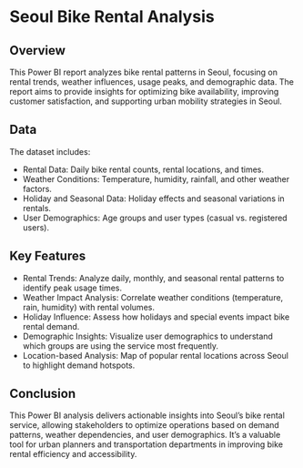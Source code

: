 # Seoul Bike Rental Analysis 

## Overview

This Power BI report analyzes bike rental patterns in Seoul, focusing on rental trends, weather influences, usage peaks, and demographic data. The report aims to provide insights for optimizing bike availability, improving customer satisfaction, and supporting urban mobility strategies in Seoul.

## Data

The dataset includes:

- Rental Data: Daily bike rental counts, rental locations, and times.
- Weather Conditions: Temperature, humidity, rainfall, and other weather factors.
- Holiday and Seasonal Data: Holiday effects and seasonal variations in rentals.
- User Demographics: Age groups and user types (casual vs. registered users).
  
## Key Features

- Rental Trends: Analyze daily, monthly, and seasonal rental patterns to identify peak usage times.
- Weather Impact Analysis: Correlate weather conditions (temperature, rain, humidity) with rental volumes.
- Holiday Influence: Assess how holidays and special events impact bike rental demand.
- Demographic Insights: Visualize user demographics to understand which groups are using the service most frequently.
- Location-based Analysis: Map of popular rental locations across Seoul to highlight demand hotspots.

## Conclusion

This Power BI analysis delivers actionable insights into Seoul’s bike rental service, allowing stakeholders to optimize operations based on demand patterns, weather dependencies, and user demographics. It’s a valuable tool for urban planners and transportation departments in improving bike rental efficiency and accessibility.
